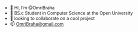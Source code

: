 - 👋 Hi, I’m @OmriBraha
- 🌱 BS.c Student in Computer Science at the Open University
- 💞️ looking to collaborate on a cool project
- 📫 OmriBraha@gmail.com


<!---
OmriBraha/OmriBraha is a ✨ special ✨ repository because its `README.md` (this file) appears on your GitHub profile.
You can click the Preview link to take a look at your changes.
--->
